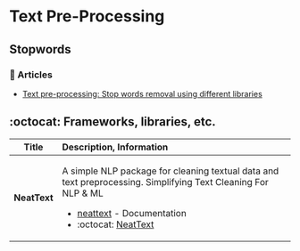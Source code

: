 # Text Pre-Processing

## Stopwords

### 📰 Articles

- [Text pre-processing: Stop words removal using different libraries](https://towardsdatascience.com/text-pre-processing-stop-words-removal-using-different-libraries-f20bac19929a)

## :octocat: Frameworks, libraries, etc.

| Title | Description, Information |
| :---:         |          :--- |
|**NeatText**|<p>A simple NLP package for cleaning textual data and text preprocessing. Simplifying Text Cleaning For NLP & ML</p><ul><li>[neattext](https://jcharis.github.io/neattext/) - Documentation</li><li> :octocat: [NeatText](https://github.com/Jcharis/neattext)</li></ul>|
